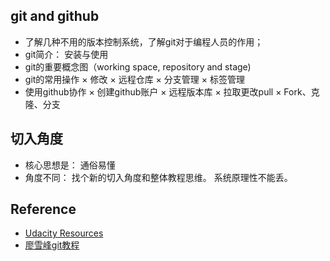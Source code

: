 ## git and github 

* 了解几种不用的版本控制系统，了解git对于编程人员的作用；
* git简介： 安装与使用
* git的重要概念图（working space, repository and stage)
* git的常用操作
    × 修改
    × 远程仓库
    × 分支管理
    × 标签管理
 * 使用github协作
    × 创建github账户
    × 远程版本库
    × 拉取更改pull
    × Fork、克隆、分支

## 切入角度

* 核心思想是： 通俗易懂
* 角度不同： 找个新的切入角度和整体教程思维。 系统原理性不能丢。

## Reference
 
* [Udacity Resources](https://classroom.udacity.com/courses/ud775/lessons/3105028581/concepts/30736788890923)
* [廖雪峰git教程](https://www.liaoxuefeng.com/wiki/0013739516305929606dd18361248578c67b8067c8c017b000)
